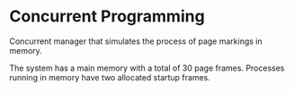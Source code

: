 # Concurrent Programming
Concurrent manager that simulates the process of page markings in memory.

The system has a main memory with a total of 30 page frames. Processes running in memory have two allocated startup frames.
